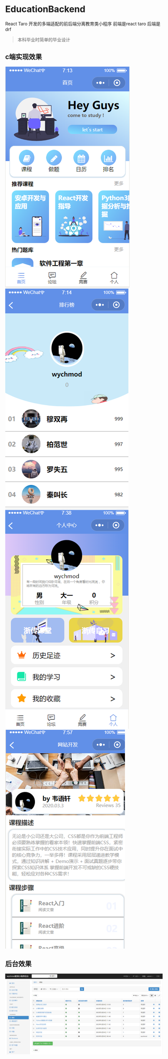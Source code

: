 # EducationBackend
  React Taro 开发的多端适配的前后端分离教育类小程序 前端是react taro 后端是drf
> 本科毕业时简单的毕业设计
## c端实现效果
![image](https://github.com/wychmod/Taro-Education/blob/master/media/%E5%9B%BE%E7%89%871.png)
![image](https://github.com/wychmod/Taro-Education/blob/master/media/%E5%9B%BE%E7%89%872.png)
![image](https://github.com/wychmod/Taro-Education/blob/master/media/%E5%9B%BE%E7%89%873.png)
![image](https://github.com/wychmod/Taro-Education/blob/master/media/%E5%9B%BE%E7%89%874.png)
## 后台效果
![image](https://github.com/wychmod/Taro-Education/blob/master/media/%E5%9B%BE%E7%89%875.png)
